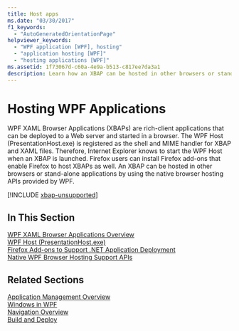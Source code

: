 ```yaml
---
title: Host apps
ms.date: "03/30/2017"
f1_keywords: 
  - "AutoGeneratedOrientationPage"
helpviewer_keywords: 
  - "WPF application [WPF], hosting"
  - "application hosting [WPF]"
  - "hosting applications [WPF]"
ms.assetid: 1f73067d-c60a-4e9a-b513-c817ee7da3a1
description: Learn how an XBAP can be hosted in other browsers or stand-alone applications by using the native browser hosting APIs provided by WPF.
---
```

# Hosting WPF Applications

WPF XAML Browser Applications (XBAPs) are rich-client applications that can be deployed to a Web server and started in a browser. The WPF Host (PresentationHost.exe) is registered as the shell and MIME handler for XBAP and XAML files. Therefore, Internet Explorer knows to start the WPF Host when an XBAP is launched. Firefox users can install Firefox add-ons that enable Firefox to host XBAPs as well. An XBAP can be hosted in other browsers or stand-alone applications by using the native browser hosting APIs provided by WPF.  

[!INCLUDE [xbap-unsupported](~/framework/wpf/includes/xbap-unsupported.md)]

## In This Section  

 [WPF XAML Browser Applications Overview](wpf-xaml-browser-applications-overview.md)  
   [WPF Host (PresentationHost.exe)](wpf-host-presentationhost-exe.md)  
  [Firefox Add-ons to Support .NET Application Deployment](firefox-add-ons-to-support-net-application-deployment.md)  
  [Native WPF Browser Hosting Support APIs](native-wpf-browser-hosting-support-apis.md)  
  
## Related Sections  

 [Application Management Overview](application-management-overview.md)  
  [Windows in WPF](windows-in-wpf-applications.md)  
  [Navigation Overview](navigation-overview.md)  
  [Build and Deploy](building-and-deploying-wpf-applications.md)
